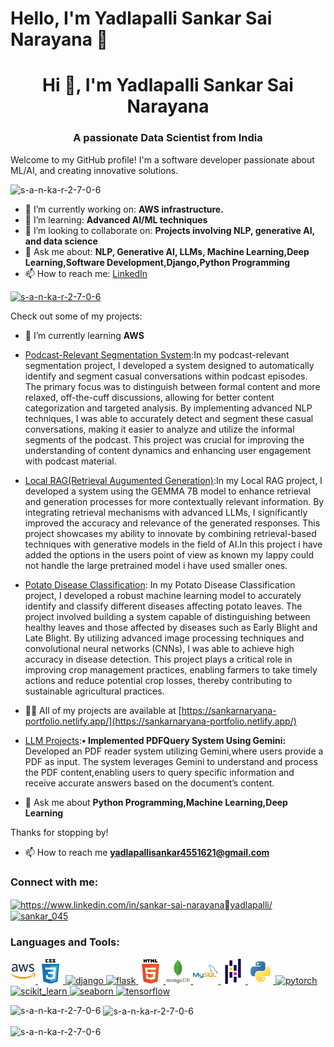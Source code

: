 
# Hello, I'm Yadlapalli Sankar Sai Narayana 👋
<h1 align="center">Hi 👋, I'm Yadlapalli Sankar Sai Narayana</h1>
<h3 align="center">A passionate Data Scientist from India</h3>

Welcome to my GitHub profile! I'm a software developer passionate about ML/AI, and creating innovative solutions.
<p align="left"> <img src="https://komarev.com/ghpvc/?username=s-a-n-ka-r-2-7-0-6&label=Profile%20views&color=0e75b6&style=flat" alt="s-a-n-ka-r-2-7-0-6" /> </p>

- 🔭 I’m currently working on: **AWS infrastructure.**
- 🌱 I’m learning: **Advanced AI/ML techniques**
- 👯 I’m looking to collaborate on: **Projects involving NLP, generative AI, and data science**
- 💬 Ask me about: **NLP, Generative AI, LLMs, Machine Learning,Deep Learning,Software Development,Django,Python Programming**
- 📫 How to reach me: [LinkedIn](https://www.linkedin.com/in/sankar-sai-narayana-yadlapalli/)
<p align="left"> <a href="https://github.com/ryo-ma/github-profile-trophy"><img src="https://github-profile-trophy.vercel.app/?username=s-a-n-ka-r-2-7-0-6" alt="s-a-n-ka-r-2-7-0-6" /></a> </p>

Check out some of my projects:
- 🌱 I’m currently learning **AWS**

- [Podcast-Relevant Segmentation System](https://github.com/joecheriross/podcast-relevant-segment):In my podcast-relevant segmentation project, I developed a system designed to automatically identify and segment casual conversations within podcast episodes. The primary focus was to distinguish between formal content and more relaxed, off-the-cuff discussions, allowing for better content categorization and targeted analysis. By implementing advanced NLP techniques, I was able to accurately detect and segment these casual conversations, making it easier to analyze and utilize the informal segments of the podcast. This project was crucial for improving the understanding of content dynamics and enhancing user engagement with podcast material.
- [Local RAG(Retrieval Augumented Generation)](https://github.com/s-a-n-k-a-r-2-7-0-6/Local-RAG-Retrieval-Augmented-Generation-):In my Local RAG project, I developed a system using the GEMMA 7B model to enhance retrieval and generation processes for more contextually relevant information. By integrating retrieval mechanisms with advanced LLMs, I significantly improved the accuracy and relevance of the generated responses. This project showcases my ability to innovate by combining retrieval-based techniques with generative models in the field of AI.In this project i have added the options in the users point of view as known my lappy could not handle the large pretrained model i have used smaller ones.
-  [Potato Disease Classification](https://github.com/s-a-n-k-a-r-2-7-0-6/potato-disease-prediction): In my Potato Disease Classification project, I developed a robust machine learning model to accurately identify and classify different diseases affecting potato leaves. The project involved building a system capable of distinguishing between healthy leaves and those affected by diseases such as Early Blight and Late Blight. By utilizing advanced image processing techniques and convolutional neural networks (CNNs), I was able to achieve high accuracy in disease detection. This project plays a critical role in improving crop management practices, enabling farmers to take timely actions and reduce potential crop losses, thereby contributing to sustainable agricultural practices.
- 👨‍💻 All of my projects are available at [https://sankarnaryana-portfolio.netlify.app/](https://sankarnaryana-portfolio.netlify.app/)

- [LLM Projects](https://github.com/s-a-n-k-a-r-2-7-0-6/LLM-Projects):**• Implemented PDFQuery System Using Gemini:** Developed an PDF reader system utilizing Gemini,where users provide a PDF as input. The
 system leverages Gemini to understand and process the PDF content,enabling users to query specific information and receive accurate answers
 based on the document’s content.
- 💬 Ask me about **Python Programming,Machine Learning,Deep Learning**

Thanks for stopping by!
- 📫 How to reach me **yadlapallisankar4551621@gmail.com**

<h3 align="left">Connect with me:</h3>
<p align="left">
<a href="https://linkedin.com/in/https://www.linkedin.com/in/sankar-sai-narayanayadlapalli/" target="blank"><img align="center" src="https://raw.githubusercontent.com/rahuldkjain/github-profile-readme-generator/master/src/images/icons/Social/linked-in-alt.svg" alt="https://www.linkedin.com/in/sankar-sai-narayanayadlapalli/" height="30" width="40" /></a>
<a href="https://www.leetcode.com/sankar_045" target="blank"><img align="center" src="https://raw.githubusercontent.com/rahuldkjain/github-profile-readme-generator/master/src/images/icons/Social/leet-code.svg" alt="sankar_045" height="30" width="40" /></a>
</p>

<h3 align="left">Languages and Tools:</h3>
<p align="left"> <a href="https://aws.amazon.com" target="_blank" rel="noreferrer"> <img src="https://raw.githubusercontent.com/devicons/devicon/master/icons/amazonwebservices/amazonwebservices-original-wordmark.svg" alt="aws" width="40" height="40"/> </a> <a href="https://www.w3schools.com/css/" target="_blank" rel="noreferrer"> <img src="https://raw.githubusercontent.com/devicons/devicon/master/icons/css3/css3-original-wordmark.svg" alt="css3" width="40" height="40"/> </a> <a href="https://www.djangoproject.com/" target="_blank" rel="noreferrer"> <img src="https://cdn.worldvectorlogo.com/logos/django.svg" alt="django" width="40" height="40"/> </a> <a href="https://flask.palletsprojects.com/" target="_blank" rel="noreferrer"> <img src="https://www.vectorlogo.zone/logos/pocoo_flask/pocoo_flask-icon.svg" alt="flask" width="40" height="40"/> </a> <a href="https://www.w3.org/html/" target="_blank" rel="noreferrer"> <img src="https://raw.githubusercontent.com/devicons/devicon/master/icons/html5/html5-original-wordmark.svg" alt="html5" width="40" height="40"/> </a> <a href="https://www.mongodb.com/" target="_blank" rel="noreferrer"> <img src="https://raw.githubusercontent.com/devicons/devicon/master/icons/mongodb/mongodb-original-wordmark.svg" alt="mongodb" width="40" height="40"/> </a> <a href="https://www.mysql.com/" target="_blank" rel="noreferrer"> <img src="https://raw.githubusercontent.com/devicons/devicon/master/icons/mysql/mysql-original-wordmark.svg" alt="mysql" width="40" height="40"/> </a> <a href="https://pandas.pydata.org/" target="_blank" rel="noreferrer"> <img src="https://raw.githubusercontent.com/devicons/devicon/2ae2a900d2f041da66e950e4d48052658d850630/icons/pandas/pandas-original.svg" alt="pandas" width="40" height="40"/> </a> <a href="https://www.python.org" target="_blank" rel="noreferrer"> <img src="https://raw.githubusercontent.com/devicons/devicon/master/icons/python/python-original.svg" alt="python" width="40" height="40"/> </a> <a href="https://pytorch.org/" target="_blank" rel="noreferrer"> <img src="https://www.vectorlogo.zone/logos/pytorch/pytorch-icon.svg" alt="pytorch" width="40" height="40"/> </a> <a href="https://scikit-learn.org/" target="_blank" rel="noreferrer"> <img src="https://upload.wikimedia.org/wikipedia/commons/0/05/Scikit_learn_logo_small.svg" alt="scikit_learn" width="40" height="40"/> </a> <a href="https://seaborn.pydata.org/" target="_blank" rel="noreferrer"> <img src="https://seaborn.pydata.org/_images/logo-mark-lightbg.svg" alt="seaborn" width="40" height="40"/> </a> <a href="https://www.tensorflow.org" target="_blank" rel="noreferrer"> <img src="https://www.vectorlogo.zone/logos/tensorflow/tensorflow-icon.svg" alt="tensorflow" width="40" height="40"/> </a> </p>

<p><img align="left" src="https://github-readme-stats.vercel.app/api/top-langs?username=s-a-n-ka-r-2-7-0-6&show_icons=true&locale=en&layout=compact" alt="s-a-n-ka-r-2-7-0-6" /></p>

<p>&nbsp;<img align="center" src="https://github-readme-stats.vercel.app/api?username=s-a-n-ka-r-2-7-0-6&show_icons=true&locale=en" alt="s-a-n-ka-r-2-7-0-6" /></p>

<p><img align="center" src="https://github-readme-streak-stats.herokuapp.com/?user=s-a-n-ka-r-2-7-0-6&" alt="s-a-n-ka-r-2-7-0-6" /></p
<img align="right" alt="Coding" width="400" src="https://raw.githubusercontent.com/devSouvik/devSouvik/master/gif3.gif">


